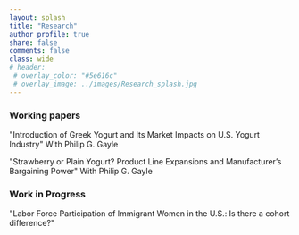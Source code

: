 ```yaml
---
layout: splash
title: "Research"
author_profile: true
share: false 
comments: false
class: wide 
# header:
 # overlay_color: "#5e616c"
 # overlay_image: ../images/Research_splash.jpg
---
```



### Working papers

"Introduction of Greek Yogurt and Its Market Impacts on U.S. Yogurt Industry" With Philip G. Gayle

"Strawberry or Plain Yogurt? Product Line Expansions and Manufacturer’s Bargaining Power" With Philip G. Gayle


### Work in Progress

"Labor Force Participation of Immigrant Women in the U.S.: Is there a cohort difference?"
